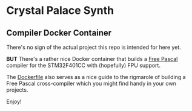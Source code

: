 # Crystal Palace Synth

## Compiler Docker Container

There's no sign of the actual project this repo is intended for here yet.

**BUT** There's a rather nice Docker container that builds a
[Free Pascal](https://www.freepascal.org/)
compiler for the STM32F401CC with (hopefully) FPU support.

The [Dockerfile](compiler/Dockerfile) also serves as a nice guide to
the rigmarole of building a Free Pascal cross-compiler which you might find
handy in your own projects.

Enjoy!
